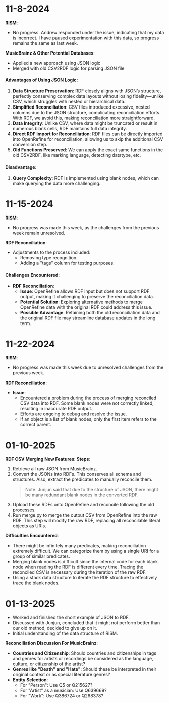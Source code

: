# 11-8-2024

**RISM**:
- No progress. Andrew responded under the issue, indicating that my data is incorrect. I have paused experimentation with this data, so progress remains the same as last week.

**MusicBrainz & Other Potential Databases**:
- Applied a new approach using JSON logic
- Merged with old CSV2RDF logic for parsing JSON file

#### Advantages of Using JSON Logic:
1. **Data Structure Preservation**: RDF closely aligns with JSON’s structure, perfectly conserving complex data layouts without losing fidelity—unlike CSV, which struggles with nested or hierarchical data.
2. **Simplified Reconciliation**: CSV files introduced excessive, nested columns due to the JSON structure, complicating reconciliation efforts. With RDF, we avoid this, making reconciliation more straightforward.
3. **Data Integrity**: Unlike CSV, where data might be truncated or result in numerous blank cells, RDF maintains full data integrity.
4. **Direct RDF Import for Reconciliation**: RDF files can be directly imported into OpenRefine for reconciliation, allowing us to skip the additional CSV conversion step.
5. **Old Functions Preserved**: We can apply the exact same functions in the old CSV2RDF, like marking language, detecting datatype, etc.

#### Disadvantage:
1. **Query Complexity**: RDF is implemented using blank nodes, which can make querying the data more challenging.

# 11-15-2024

**RISM**:
- No progress was made this week, as the challenges from the previous week remain unresolved.

**RDF Reconciliation**:
- Adjustments to the process included:
  - Removing type recognition.
  - Adding a "tags" column for testing purposes.

#### Challenges Encountered:
- **RDF Reconciliation**:
  - **Issue**: OpenRefine allows RDF input but does not support RDF output, making it challenging to preserve the reconciliation data.
  - **Potential Solution**: Exploring alternative methods to merge OpenRefine data with the original RDF could address this issue.
  - **Possible Advantage**: Retaining both the old reconciliation data and the original RDF file may streamline database updates in the long term.

# 11-22-2024

**RISM**:
- No progress was made this week due to unresolved challenges from the previous week.

**RDF Reconciliation**:
- **Issue**:
  - Encountered a problem during the process of merging reconciled CSV data into RDF. Some blank nodes were not correctly linked, resulting in inaccurate RDF output.
  - Efforts are ongoing to debug and resolve the issue.
  - If an object is a list of blank nodes, only the first item refers to the correct parent.

# 01-10-2025

**RDF CSV Merging New Features**:
**Steps**:
1. Retrieve all raw JSON from MusicBrainz.
2. Convert the JSONs into RDFs. This conserves all schema and structures. Also, extract the predicates to manually reconcile them.
   > Note: Junjun said that due to the structure of JSON, there might be many redundant blank nodes in the converted RDF.
3. Upload these RDFs onto OpenRefine and reconcile following the old processes.
4. Run merge.py to merge the output CSV from OpenRefine into the raw RDF. This step will modify the raw RDF, replacing all reconcilable literal objects as URIs.

**Difficulties Encountered**:
- There might be infinitely many predicates, making reconciliation extremely difficult. We can categorize them by using a single URI for a group of similar predicates.
- Merging blank nodes is difficult since the internal code for each blank node when reading the RDF is different every time. Tracing the reconciled CSV is necessary during the iteration of the raw RDF.
- Using a stack data structure to iterate the RDF structure to effectively trace the blank nodes.

# 01-13-2025

- Worked and finished the short example of JSON to RDF.
- Discussed with Junjun, concluded that it might not perform better than our old method, decided to give up on it.
- Initial understanding of the data structure of RISM.

**Reconciliation Discussion For MusicBrainz**:
- **Countries and Citizenship**: Should countries and citizenships in tags and genres for artists or recordings be considered as the language, culture, or citizenship of the artist?
- **Genres like "Death" and "Hate"**: Should these be interpreted in their original context or as special literature genres?
- **Entity Selection**:
  - For "Person": Use Q5 or Q215627?
  - For "Artist" as a musician: Use Q639669?
  - For "Work": Use Q386724 or Q268378?

